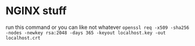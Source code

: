 # NGINX stuff

run this command or you can like not whatever
`openssl req -x509 -sha256 -nodes -newkey rsa:2048 -days 365 -keyout localhost.key -out localhost.crt`